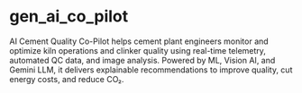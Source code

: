 # gen_ai_co_pilot
AI Cement Quality Co-Pilot helps cement plant engineers monitor and optimize kiln operations and clinker quality using real-time telemetry, automated QC data, and image analysis. Powered by ML, Vision AI, and Gemini LLM, it delivers explainable recommendations to improve quality, cut energy costs, and reduce CO₂.

